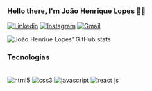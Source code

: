 ### Hello there, I'm João Henrique Lopes 🤙🏾

[![Linkedin](https://img.shields.io/badge/LinkedIn-0077B5?style=for-the-badge&logo=linkedin&logoColor=white)](https://www.linkedin.com/in/jo%C3%A3o-henrique-lopes-984679254)
[![Instagram](https://img.shields.io/badge/Instagram-E4405F?style=for-the-badge&logo=instagram&logoColor=white)](https://www.instagram.com/_lopezzd)
[![Gmail](https://img.shields.io/badge/Gmail-D14836?style=for-the-badge&logo=gmail&logoColor=white)](https://mail.google.com/mail/u/0/#inbox?compose=PNRMKfbpDZSklnNxknPtlWHHjHWWxLLVHRrkxLmqBPmHZhtFhNGWgmslStkRNgVfMqkgrZnBhShpblV)

![João Henriue Lopes' GitHub stats](https://github-readme-stats.vercel.app/api?username=Jaohld&show_icons=true&theme=dracula)

### Tecnologias

<div style="display: inline_block">
<br/>

<img align="center" alt="html5" src="https://img.shields.io/badge/HTML5-E34F26?style=for-the-badge&logo=html5&logoColor=white"/>
<img align="center" alt="css3" src="https://img.shields.io/badge/CSS3-1572B6?style=for-the-badge&logo=css3&logoColor=white" />
<img align="center" alt="javascript" src="https://img.shields.io/badge/JavaScript-323330?style=for-the-badge&logo=javascript&logoColor=F7DF1E"/>
<img align="center" alt="react js" src="https://img.shields.io/badge/React-20232A?style=for-the-badge&logo=react&logoColor=61DAFB"/>

</div> 
